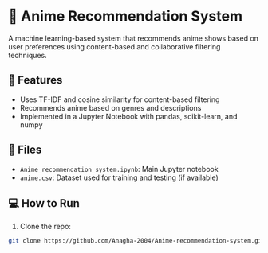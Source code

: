 # 🎌 Anime Recommendation System

A machine learning-based system that recommends anime shows based on user preferences using content-based and collaborative filtering techniques.

## 🚀 Features
- Uses TF-IDF and cosine similarity for content-based filtering
- Recommends anime based on genres and descriptions
- Implemented in a Jupyter Notebook with pandas, scikit-learn, and numpy

## 📂 Files
- `Anime_recommendation_system.ipynb`: Main Jupyter notebook
- `anime.csv`: Dataset used for training and testing (if available)

## 💻 How to Run
1. Clone the repo:
```bash
git clone https://github.com/Anagha-2004/Anime-recommendation-system.git
